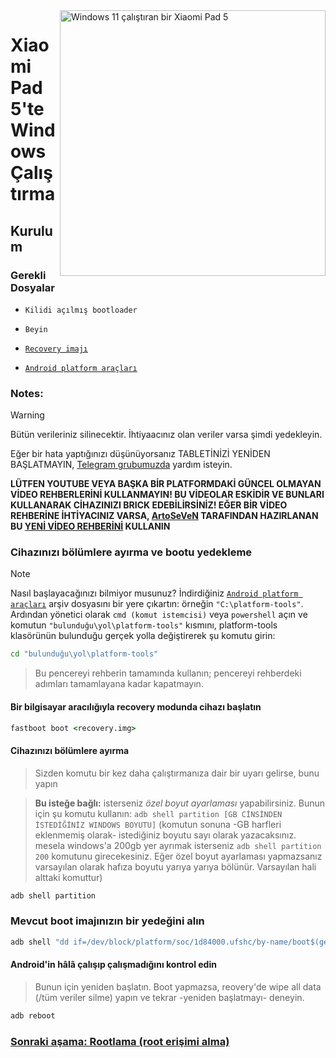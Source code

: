 <img align="right" src="https://raw.githubusercontent.com/erdilS/Port-Windows-11-Xiaomi-Pad-5/main/nabu.png" width="425" alt="Windows 11 çalıştıran bir Xiaomi Pad 5">

# Xiaomi Pad 5'te Windows Çalıştırma

## Kurulum

### Gerekli Dosyalar

- ```Kilidi açılmış bootloader```

- `Beyin`

- [```Recovery imajı```](https://github.com/erdilS/Port-Windows-11-Xiaomi-Pad-5/releases/download/1.0/recovery.img)

- [```Android platform araçları```](https://developer.android.com/studio/releases/platform-tools)

### Notes:
> [!Warning]
> Bütün verileriniz silinecektir. İhtiyaacınız olan veriler varsa şimdi yedekleyin.
> 
> Eğer bir hata yaptığınızı düşünüyorsanız TABLETİNİZİ YENİDEN BAŞLATMAYIN, [Telegram grubumuzda](https://t.me/nabuwoa) yardım isteyin.
>
>**LÜTFEN YOUTUBE VEYA BAŞKA BİR PLATFORMDAKİ GÜNCEL OLMAYAN VİDEO REHBERLERİNİ KULLANMAYIN! BU VİDEOLAR ESKİDİR VE BUNLARI KULLANARAK CİHAZINIZI BRICK EDEBİLİRSİNİZ! EĞER BİR VİDEO REHBERİNE İHTİYACINIZ VARSA, [ArtoSeVeN](https://www.youtube.com/channel/UCYjwfxlYlJ7Nnzv01oszQvA) TARAFINDAN HAZIRLANAN BU [YENİ VİDEO REHBERİNİ](https://youtu.be/BbgTbTGbXYg) KULLANIN**


### Cihazınızı bölümlere ayırma ve bootu yedekleme
> [!NOTE]
> Nasıl başlayacağınızı bilmiyor musunuz? İndirdiğiniz [```Android platform araçları```](https://developer.android.com/studio/releases/platform-tools) arşiv dosyasını bir yere çıkartın: örneğin ``"C:\platform-tools"``. Ardından yönetici olarak ``cmd (komut istemcisi)`` veya `powershell` açın ve komutun `"bulunduğu\yol\platform-tools"` kısmını, platform-tools klasörünün bulunduğu gerçek yolla değiştirerek şu komutu girin:
```cmd
cd "bulunduğu\yol\platform-tools"
```
> Bu pencereyi rehberin tamamında kullanın; pencereyi rehberdeki adımları tamamlayana kadar kapatmayın.

#### Bir bilgisayar aracılığıyla recovery modunda cihazı başlatın
```cmd
fastboot boot <recovery.img>
```

#### Cihazınızı bölümlere ayırma

> Sizden komutu bir kez daha çalıştırmanıza dair bir uyarı gelirse, bunu yapın

> **Bu isteğe bağlı:** isterseniz *özel boyut ayarlaması* yapabilirsiniz. Bunun için şu komutu kullanın: ```adb shell partition [GB CİNSİNDEN İSTEDİĞİNİZ WINDOWS BOYUTU]``` (komutun sonuna -GB harfleri eklenmemiş olarak- istediğiniz boyutu sayı olarak yazacaksınız. mesela windows'a 200gb yer ayrımak isterseniz ```adb shell partition 200``` komutunu girecekesiniz. Eğer özel boyut ayarlaması yapmazsanız varsayılan olarak hafıza boyutu yarıya yarıya bölünür. Varsayılan hali alttaki komuttur)

```cmd
adb shell partition
```

### Mevcut boot imajınızın bir yedeğini alın

```cmd
adb shell "dd if=/dev/block/platform/soc/1d84000.ufshc/by-name/boot$(getprop ro.boot.slot_suffix) of=/tmp/normal_boot.img" && adb pull /tmp/normal_boot.img
```


#### Android'in hâlâ çalışıp çalışmadığını kontrol edin 
> Bunun için yeniden başlatın. Boot yapmazsa, reovery'de wipe all data (/tüm veriler silme) yapın ve tekrar -yeniden başlatmayı- deneyin.

```cmd
adb reboot
```


### [Sonraki aşama: Rootlama (root erişimi alma)](/guide/Turkish/2-rootguide-tr.md)

